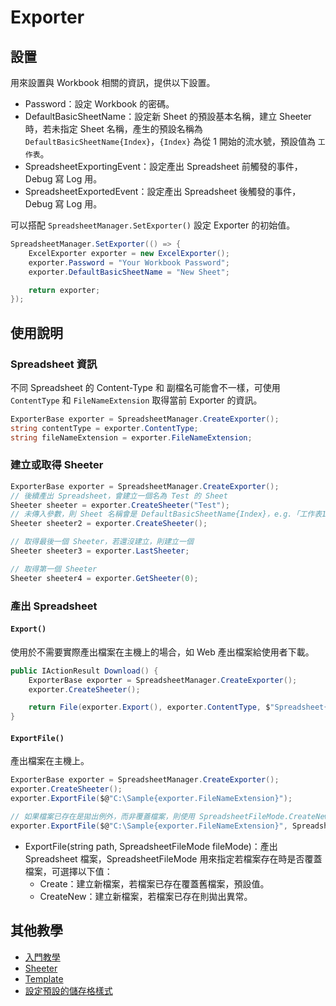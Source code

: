 # Exporter

## 設置
用來設置與 Workbook 相關的資訊，提供以下設置。

* Password：設定 Workbook 的密碼。
* DefaultBasicSheetName：設定新 Sheet 的預設基本名稱，建立 Sheeter 時，若未指定 Sheet 名稱，產生的預設名稱為 `DefaultBasicSheetName{Index}`，`{Index}` 為從 1 開始的流水號，預設值為 `工作表`。
* SpreadsheetExportingEvent：設定產出 Spreadsheet 前觸發的事件，Debug 寫 Log 用。
* SpreadsheetExportedEvent：設定產出 Spreadsheet 後觸發的事件，Debug 寫 Log 用。

可以搭配 `SpreadsheetManager.SetExporter()` 設定 Exporter 的初始值。
```csharp
SpreadsheetManager.SetExporter(() => {
    ExcelExporter exporter = new ExcelExporter();
    exporter.Password = "Your Workbook Password";
    exporter.DefaultBasicSheetName = "New Sheet";

    return exporter;
});
```

## 使用說明
### Spreadsheet 資訊
不同 Spreadsheet 的 Content-Type 和 副檔名可能會不一樣，可使用 `ContentType` 和 `FileNameExtension` 取得當前 Exporter 的資訊。
```csharp
ExporterBase exporter = SpreadsheetManager.CreateExporter();
string contentType = exporter.ContentType;
string fileNameExtension = exporter.FileNameExtension;
```

### 建立或取得 Sheeter
```csharp
ExporterBase exporter = SpreadsheetManager.CreateExporter();
// 後續產出 Spreadsheet，會建立一個名為 Test 的 Sheet
Sheeter sheeter = exporter.CreateSheeter("Test");
// 未傳入參數，則 Sheet 名稱會是 DefaultBasicSheetName{Index}，e.g.「工作表1」
Sheeter sheeter2 = exporter.CreateSheeter();

// 取得最後一個 Sheeter，若還沒建立，則建立一個
Sheeter sheeter3 = exporter.LastSheeter;

// 取得第一個 Sheeter
Sheeter sheeter4 = exporter.GetSheeter(0);
```

### 產出 Spreadsheet
#### `Export()`
使用於不需要實際產出檔案在主機上的場合，如 Web 產出檔案給使用者下載。
```csharp
public IActionResult Download() {
    ExporterBase exporter = SpreadsheetManager.CreateExporter();
    exporter.CreateSheeter();

    return File(exporter.Export(), exporter.ContentType, $"Spreadsheet{exporter.FileNameExtension}");
}
```

#### `ExportFile()`
產出檔案在主機上。
```csharp
ExporterBase exporter = SpreadsheetManager.CreateExporter();
exporter.CreateSheeter();
exporter.ExportFile($@"C:\Sample{exporter.FileNameExtension}");

// 如果檔案已存在是拋出例外，而非覆蓋檔案，則使用 SpreadsheetFileMode.CreateNew
exporter.ExportFile($@"C:\Sample{exporter.FileNameExtension}", SpreadsheetFileMode.CreateNew);
```
* ExportFile(string path, SpreadsheetFileMode fileMode)：產出 Spreadsheet 檔案，SpreadsheetFileMode 用來指定若檔案存在時是否覆蓋檔案，可選擇以下值：
    * Create：建立新檔案，若檔案已存在覆蓋舊檔案，預設值。
    * CreateNew：建立新檔案，若檔案已存在則拋出異常。

## 其他教學
* [入門教學](./%E5%85%A5%E9%96%80%E6%95%99%E5%AD%B8.md)
* [Sheeter](./Sheeter.md)
* [Template](./Template.md)
* [設定預設的儲存格樣式](./%E8%A8%AD%E5%AE%9A%E9%A0%90%E8%A8%AD%E7%9A%84%E5%84%B2%E5%AD%98%E6%A0%BC%E6%A8%A3%E5%BC%8F.md)
